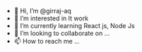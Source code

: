 - 👋 Hi, I’m @girraj-aq
- 👀 I’m interested in It work
- 🌱 I’m currently learning React js, Node Js
- 💞️ I’m looking to collaborate on ...
- 📫 How to reach me ...

<!---
girraj-aq/girraj-aq is a ✨ special ✨ repository because its `README.md` (this file) appears on your GitHub profile.
You can click the Preview link to take a look at your changes.
--->
